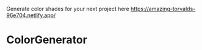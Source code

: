 Generate color shades for your next project here
https://amazing-torvalds-96e704.netlify.app/

# ColorGenerator
